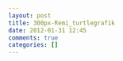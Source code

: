 ```yaml
---
layout: post
title: 300px-Remi_turtlegrafik
date: 2012-01-31 12:45
comments: true
categories: []
---
```


